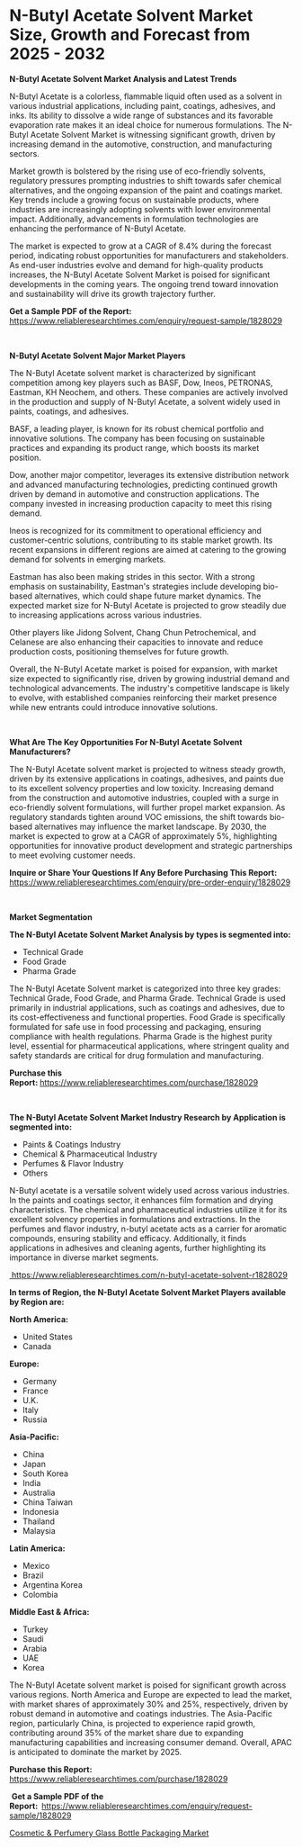 <p><h1>N-Butyl Acetate Solvent Market Size, Growth and Forecast from 2025 - 2032</h1></p><p><strong>N-Butyl Acetate Solvent Market Analysis and Latest Trends</strong></p>
<p><p>N-Butyl Acetate is a colorless, flammable liquid often used as a solvent in various industrial applications, including paint, coatings, adhesives, and inks. Its ability to dissolve a wide range of substances and its favorable evaporation rate makes it an ideal choice for numerous formulations. The N-Butyl Acetate Solvent Market is witnessing significant growth, driven by increasing demand in the automotive, construction, and manufacturing sectors.</p><p>Market growth is bolstered by the rising use of eco-friendly solvents, regulatory pressures prompting industries to shift towards safer chemical alternatives, and the ongoing expansion of the paint and coatings market. Key trends include a growing focus on sustainable products, where industries are increasingly adopting solvents with lower environmental impact. Additionally, advancements in formulation technologies are enhancing the performance of N-Butyl Acetate. </p><p>The market is expected to grow at a CAGR of 8.4% during the forecast period, indicating robust opportunities for manufacturers and stakeholders. As end-user industries evolve and demand for high-quality products increases, the N-Butyl Acetate Solvent Market is poised for significant developments in the coming years. The ongoing trend toward innovation and sustainability will drive its growth trajectory further.</p></p>
<p><strong>Get a Sample PDF of the Report:&nbsp;</strong> <a href="https://www.reliableresearchtimes.com/enquiry/request-sample/1828029?utm_campaign=3252&utm_medium=2&utm_source=Github&utm_content=ia&utm_term=03042025&utm_id=n-butyl-acetate-solvent">https://www.reliableresearchtimes.com/enquiry/request-sample/1828029</a></p>
<p>&nbsp;</p>
<p><strong>N-Butyl Acetate Solvent Major Market Players</strong></p>
<p><p>The N-Butyl Acetate solvent market is characterized by significant competition among key players such as BASF, Dow, Ineos, PETRONAS, Eastman, KH Neochem, and others. These companies are actively involved in the production and supply of N-Butyl Acetate, a solvent widely used in paints, coatings, and adhesives.</p><p>BASF, a leading player, is known for its robust chemical portfolio and innovative solutions. The company has been focusing on sustainable practices and expanding its product range, which boosts its market position.</p><p>Dow, another major competitor, leverages its extensive distribution network and advanced manufacturing technologies, predicting continued growth driven by demand in automotive and construction applications. The company invested in increasing production capacity to meet this rising demand.</p><p>Ineos is recognized for its commitment to operational efficiency and customer-centric solutions, contributing to its stable market growth. Its recent expansions in different regions are aimed at catering to the growing demand for solvents in emerging markets.</p><p>Eastman has also been making strides in this sector. With a strong emphasis on sustainability, Eastman's strategies include developing bio-based alternatives, which could shape future market dynamics. The expected market size for N-Butyl Acetate is projected to grow steadily due to increasing applications across various industries.</p><p>Other players like Jidong Solvent, Chang Chun Petrochemical, and Celanese are also enhancing their capacities to innovate and reduce production costs, positioning themselves for future growth. </p><p>Overall, the N-Butyl Acetate market is poised for expansion, with market size expected to significantly rise, driven by growing industrial demand and technological advancements. The industry's competitive landscape is likely to evolve, with established companies reinforcing their market presence while new entrants could introduce innovative solutions.</p></p>
<p>&nbsp;</p>
<p><strong>What Are The Key Opportunities For N-Butyl Acetate Solvent Manufacturers?</strong></p>
<p><p>The N-Butyl Acetate solvent market is projected to witness steady growth, driven by its extensive applications in coatings, adhesives, and paints due to its excellent solvency properties and low toxicity. Increasing demand from the construction and automotive industries, coupled with a surge in eco-friendly solvent formulations, will further propel market expansion. As regulatory standards tighten around VOC emissions, the shift towards bio-based alternatives may influence the market landscape. By 2030, the market is expected to grow at a CAGR of approximately 5%, highlighting opportunities for innovative product development and strategic partnerships to meet evolving customer needs.</p></p>
<p><strong>Inquire or Share Your Questions If Any Before Purchasing This Report:</strong> <a href="https://www.reliableresearchtimes.com/enquiry/pre-order-enquiry/1828029?utm_campaign=3252&utm_medium=2&utm_source=Github&utm_content=ia&utm_term=03042025&utm_id=n-butyl-acetate-solvent">https://www.reliableresearchtimes.com/enquiry/pre-order-enquiry/1828029</a></p>
<p>&nbsp;</p>
<p><strong>Market Segmentation</strong></p>
<p><strong>The N-Butyl Acetate Solvent Market Analysis by types is segmented into:</strong></p>
<p><ul><li>Technical Grade</li><li>Food Grade</li><li>Pharma Grade</li></ul></p>
<p><p>The N-Butyl Acetate Solvent market is categorized into three key grades: Technical Grade, Food Grade, and Pharma Grade. Technical Grade is used primarily in industrial applications, such as coatings and adhesives, due to its cost-effectiveness and functional properties. Food Grade is specifically formulated for safe use in food processing and packaging, ensuring compliance with health regulations. Pharma Grade is the highest purity level, essential for pharmaceutical applications, where stringent quality and safety standards are critical for drug formulation and manufacturing.</p></p>
<p><strong>Purchase this Report:&nbsp;</strong><a href="https://www.reliableresearchtimes.com/purchase/1828029?utm_campaign=3252&utm_medium=2&utm_source=Github&utm_content=ia&utm_term=03042025&utm_id=n-butyl-acetate-solvent">https://www.reliableresearchtimes.com/purchase/1828029</a></p>
<p>&nbsp;</p>
<p><strong>The N-Butyl Acetate Solvent Market Industry Research by Application is segmented into:</strong></p>
<p><ul><li>Paints & Coatings Industry</li><li>Chemical & Pharmaceutical Industry</li><li>Perfumes & Flavor Industry</li><li>Others</li></ul></p>
<p><p>N-Butyl acetate is a versatile solvent widely used across various industries. In the paints and coatings sector, it enhances film formation and drying characteristics. The chemical and pharmaceutical industries utilize it for its excellent solvency properties in formulations and extractions. In the perfumes and flavor industry, n-butyl acetate acts as a carrier for aromatic compounds, ensuring stability and efficacy. Additionally, it finds applications in adhesives and cleaning agents, further highlighting its importance in diverse market segments.</p></p>
<p><a href="https://www.reliableresearchtimes.com/n-butyl-acetate-solvent-r1828029?utm_campaign=3252&utm_medium=2&utm_source=Github&utm_content=ia&utm_term=03042025&utm_id=n-butyl-acetate-solvent">&nbsp;https://www.reliableresearchtimes.com/n-butyl-acetate-solvent-r1828029</a></p>
<p><strong>In terms of Region, the N-Butyl Acetate Solvent Market Players available by Region are:</strong></p>
<p>
    <p> <strong> North America: </strong>
        <ul>
            <li>United States</li>
            <li>Canada</li>
        </ul>
        </p> 
    <p> <strong> Europe: </strong>
        <ul>
            <li>Germany</li>
            <li>France</li>
            <li>U.K.</li>
            <li>Italy</li>
            <li>Russia</li>
        </ul>
        </p> 
    <p> <strong> Asia-Pacific: </strong>
        <ul>
            <li>China</li>
            <li>Japan</li>
            <li>South Korea</li>
            <li>India</li>
            <li>Australia</li>
            <li>China Taiwan</li>
            <li>Indonesia</li>
            <li>Thailand</li>
            <li>Malaysia</li>
        </ul>
        </p> 
    <p> <strong> Latin America: </strong>
        <ul>
            <li>Mexico</li>
            <li>Brazil</li>
            <li>Argentina Korea</li>
            <li>Colombia</li>
        </ul>
        </p> 
    <p> <strong> Middle East & Africa: </strong>
        <ul>
            <li>Turkey</li>
            <li>Saudi</li>
            <li>Arabia</li>
            <li>UAE</li>
            <li>Korea</li>
        </ul>
    </p>
    </p>
<p><p>The N-Butyl Acetate solvent market is poised for significant growth across various regions. North America and Europe are expected to lead the market, with market shares of approximately 30% and 25%, respectively, driven by robust demand in automotive and coatings industries. The Asia-Pacific region, particularly China, is projected to experience rapid growth, contributing around 35% of the market share due to expanding manufacturing capabilities and increasing consumer demand. Overall, APAC is anticipated to dominate the market by 2025.</p></p>
<p><strong>Purchase this Report: </strong><a href="https://www.reliableresearchtimes.com/purchase/1828029?utm_campaign=3252&utm_medium=2&utm_source=Github&utm_content=ia&utm_term=03042025&utm_id=n-butyl-acetate-solvent">https://www.reliableresearchtimes.com/purchase/1828029</a></p>
<p>&nbsp;<strong>Get a Sample PDF of the Report:&nbsp;&nbsp;</strong><a href="https://www.reliableresearchtimes.com/enquiry/request-sample/1828029?utm_campaign=3252&utm_medium=2&utm_source=Github&utm_content=ia&utm_term=03042025&utm_id=n-butyl-acetate-solvent">https://www.reliableresearchtimes.com/enquiry/request-sample/1828029</a></p>
<p><strong></strong></p>
<p><p><a href="https://github.com/ugurgyuri/Market-Research-Report-List-1/blob/main/cosmetic-perfumery-glass-bottle-packaging-market.md?utm_campaign=3252&utm_medium=2&utm_source=Github&utm_content=ia&utm_term=03042025&utm_id=n-butyl-acetate-solvent">Cosmetic & Perfumery Glass Bottle Packaging Market</a></p></p>